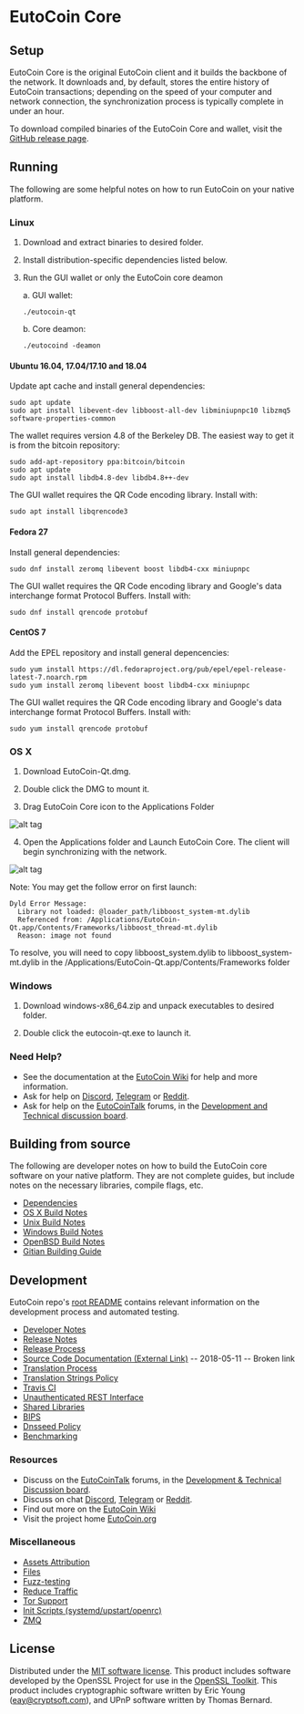 EutoCoin Core
==============

Setup
---------------------
EutoCoin Core is the original EutoCoin client and it builds the backbone of the network. It downloads and, by default, stores the entire history of EutoCoin transactions; depending on the speed of your computer and network connection, the synchronization process is typically complete in under an hour.

To download compiled binaries of the EutoCoin Core and wallet, visit the [GitHub release page](https://github.com/EutoCoinProject/EutoCoin/releases).

Running
---------------------
The following are some helpful notes on how to run EutoCoin on your native platform.

### Linux

1) Download and extract binaries to desired folder.

2) Install distribution-specific dependencies listed below.

3) Run the GUI wallet or only the EutoCoin core deamon

   a. GUI wallet:
   
   `./eutocoin-qt`

   b. Core deamon:
   
   `./eutocoind -deamon`

#### Ubuntu 16.04, 17.04/17.10 and 18.04

Update apt cache and install general dependencies:

```
sudo apt update
sudo apt install libevent-dev libboost-all-dev libminiupnpc10 libzmq5 software-properties-common
```

The wallet requires version 4.8 of the Berkeley DB. The easiest way to get it is from the bitcoin repository: 

```
sudo add-apt-repository ppa:bitcoin/bitcoin
sudo apt update
sudo apt install libdb4.8-dev libdb4.8++-dev
```

The GUI wallet requires the QR Code encoding library. Install with:

`sudo apt install libqrencode3`

#### Fedora 27

Install general dependencies:

`sudo dnf install zeromq libevent boost libdb4-cxx miniupnpc`

The GUI wallet requires the QR Code encoding library and Google's data interchange format Protocol Buffers. Install with:

`sudo dnf install qrencode protobuf`

#### CentOS 7

Add the EPEL repository and install general depencencies:

```
sudo yum install https://dl.fedoraproject.org/pub/epel/epel-release-latest-7.noarch.rpm
sudo yum install zeromq libevent boost libdb4-cxx miniupnpc
```

The GUI wallet requires the QR Code encoding library and Google's data interchange format Protocol Buffers. Install with:

`sudo yum install qrencode protobuf`

### OS X

1) Download EutoCoin-Qt.dmg.

2) Double click the DMG to mount it. 

3) Drag EutoCoin Core icon to the Applications Folder

![alt tag](https://i.imgur.com/GLhBFUV.png)

4) Open the Applications folder and Launch EutoCoin Core. The client will begin synchronizing with the network.

![alt tag](https://i.imgur.com/v3962qo.png)

Note: You may get the follow error on first launch:
```
Dyld Error Message:
  Library not loaded: @loader_path/libboost_system-mt.dylib
  Referenced from: /Applications/EutoCoin-Qt.app/Contents/Frameworks/libboost_thread-mt.dylib
  Reason: image not found
```
To resolve, you will need to copy libboost_system.dylib to libboost_system-mt.dylib in the /Applications/EutoCoin-Qt.app/Contents/Frameworks folder

### Windows

1) Download windows-x86_64.zip and unpack executables to desired folder.

2) Double click the eutocoin-qt.exe to launch it.

### Need Help?

- See the documentation at the [EutoCoin Wiki](https://eutocoin.wiki/wiki/EutoCoin_Wiki)
for help and more information.
- Ask for help on [Discord](https://discord.gg/DUkcBst), [Telegram](https://t.me/EutoCoinDev) or [Reddit](https://www.reddit.com/r/EutoCoin/).
- Ask for help on the [EutoCoinTalk](https://www.eutocointalk.org/) forums, in the [Development and Technical discussion board](https://www.eutocointalk.org/?forum=661517).

Building from source
---------------------
The following are developer notes on how to build the EutoCoin core software on your native platform. They are not complete guides, but include notes on the necessary libraries, compile flags, etc.

- [Dependencies](https://github.com/EutoCoinProject/EutoCoin/tree/master/doc/dependencies.md)
- [OS X Build Notes](https://github.com/EutoCoinProject/EutoCoin/tree/master/doc/build-osx.md)
- [Unix Build Notes](https://github.com/EutoCoinProject/EutoCoin/tree/master/doc/build-unix.md)
- [Windows Build Notes](https://github.com/EutoCoinProject/EutoCoin/tree/master/doc/build-windows.md)
- [OpenBSD Build Notes](https://github.com/EutoCoinProject/EutoCoin/tree/master/doc/build-openbsd.md)
- [Gitian Building Guide](https://github.com/EutoCoinProject/EutoCoin/tree/master/doc/gitian-building.md)

Development
---------------------
EutoCoin repo's [root README](https://github.com/EutoCoinProject/EutoCoin/blob/master/README.md) contains relevant information on the development process and automated testing.

- [Developer Notes](https://github.com/EutoCoinProject/EutoCoin/blob/master/doc/developer-notes.md)
- [Release Notes](https://github.com/EutoCoinProject/EutoCoin/blob/master/doc/release-notes.md)
- [Release Process](https://github.com/EutoCoinProject/EutoCoin/blob/master/doc/release-process.md)
- [Source Code Documentation (External Link)](https://dev.visucore.com/eutocoin/doxygen/) -- 2018-05-11 -- Broken link
- [Translation Process](https://github.com/EutoCoinProject/EutoCoin/blob/master/doc/translation_process.md)
- [Translation Strings Policy](https://github.com/EutoCoinProject/EutoCoin/blob/master/doc/translation_strings_policy.md)
- [Travis CI](https://github.com/EutoCoinProject/EutoCoin/blob/master/doc/travis-ci.md)
- [Unauthenticated REST Interface](https://github.com/EutoCoinProject/EutoCoin/blob/master/doc/REST-interface.md)
- [Shared Libraries](https://github.com/EutoCoinProject/EutoCoin/blob/master/doc/shared-libraries.md)
- [BIPS](https://github.com/EutoCoinProject/EutoCoin/blob/master/doc/bips.md)
- [Dnsseed Policy](https://github.com/EutoCoinProject/EutoCoin/blob/master/doc/dnsseed-policy.md)
- [Benchmarking](https://github.com/EutoCoinProject/EutoCoin/blob/master/doc/benchmarking.md)

### Resources
- Discuss on the [EutoCoinTalk](https://www.eutocointalk.org/) forums, in the [Development & Technical Discussion board](https://www.eutocointalk.org/?forum=661517).
- Discuss on chat [Discord](https://discord.gg/DUkcBst), [Telegram](https://t.me/EutoCoinDev) or [Reddit](https://www.reddit.com/r/EutoCoin/).
- Find out more on the [EutoCoin Wiki](https://eutocoin.wiki/wiki/EutoCoin_Wiki)
- Visit the project home [EutoCoin.org](https://eutocoin.org)

### Miscellaneous
- [Assets Attribution](https://github.com/EutoCoinProject/EutoCoin/blob/master/doc/assets-attribution.md)
- [Files](https://github.com/EutoCoinProject/EutoCoin/blob/master/doc/files.md)
- [Fuzz-testing](https://github.com/EutoCoinProject/EutoCoin/blob/master/doc/fuzzing.md)
- [Reduce Traffic](https://github.com/EutoCoinProject/EutoCoin/blob/master/doc/reduce-traffic.md)
- [Tor Support](https://github.com/EutoCoinProject/EutoCoin/blob/master/doc/tor.md)
- [Init Scripts (systemd/upstart/openrc)](https://github.com/EutoCoinProject/EutoCoin/blob/master/doc/init.md)
- [ZMQ](https://github.com/EutoCoinProject/EutoCoin/blob/master/doc/zmq.md)

License
---------------------
Distributed under the [MIT software license](https://github.com/EutoCoinProject/EutoCoin/blob/master/COPYING).
This product includes software developed by the OpenSSL Project for use in the [OpenSSL Toolkit](https://www.openssl.org/). This product includes
cryptographic software written by Eric Young ([eay@cryptsoft.com](mailto:eay@cryptsoft.com)), and UPnP software written by Thomas Bernard.
